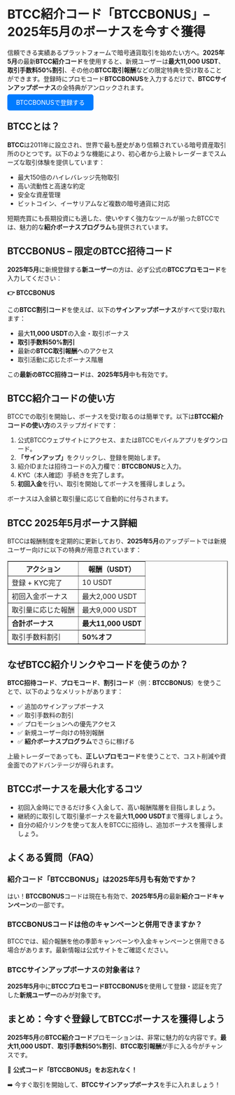 <h1>BTCC紹介コード「BTCCBONUS」– 2025年5月のボーナスを今すぐ獲得</h1>

<p>信頼できる実績あるプラットフォームで暗号通貨取引を始めたい方へ。<strong>2025年5月</strong>の最新<strong>BTCC紹介コード</strong>を使用すると、新規ユーザーは<strong>最大11,000 USDT</strong>、<strong>取引手数料50%割引</strong>、その他の<strong>BTCC取引報酬</strong>などの限定特典を受け取ることができます。登録時にプロモコード<strong>BTCCBONUS</strong>を入力するだけで、<strong>BTCCサインアップボーナス</strong>の全特典がアンロックされます。</p>

<p><a href="https://partner.btcc.com/us/c/BTCCBONUS/9303" target="_blank" style="color: white; background-color: #007bff; padding: 10px 20px; text-decoration: none; border-radius: 5px;">BTCCBONUSで登録する</a></p>

<h2>BTCCとは？</h2>
<p><strong>BTCC</strong>は2011年に設立され、世界で最も歴史があり信頼されている暗号資産取引所のひとつです。以下のような機能により、初心者から上級トレーダーまでスムーズな取引体験を提供しています：</p>
<ul>
  <li>最大150倍のハイレバレッジ先物取引</li>
  <li>高い流動性と高速な約定</li>
  <li>安全な資産管理</li>
  <li>ビットコイン、イーサリアムなど複数の暗号通貨に対応</li>
</ul>
<p>短期売買にも長期投資にも適した、使いやすく強力なツールが揃ったBTCCでは、魅力的な<strong>紹介ボーナスプログラム</strong>も提供されています。</p>

<h2>BTCCBONUS – 限定のBTCC招待コード</h2>
<p><strong>2025年5月</strong>に新規登録する<strong>新ユーザー</strong>の方は、必ず公式の<strong>BTCCプロモコード</strong>を入力してください：</p>
<p><strong>👉 BTCCBONUS</strong></p>
<p>この<strong>BTCC割引コード</strong>を使えば、以下の<strong>サインアップボーナス</strong>がすべて受け取れます：</p>
<ul>
  <li>最大<strong>11,000 USDT</strong>の入金・取引ボーナス</li>
  <li><strong>取引手数料50%割引</strong></li>
  <li>最新の<strong>BTCC取引報酬</strong>へのアクセス</li>
  <li>取引活動に応じたボーナス階層</li>
</ul>
<p>この<strong>最新のBTCC招待コード</strong>は、<strong>2025年5月</strong>中も有効です。</p>

<h2>BTCC紹介コードの使い方</h2>
<p>BTCCでの取引を開始し、ボーナスを受け取るのは簡単です。以下は<strong>BTCC紹介コードの使い方</strong>のステップガイドです：</p>
<ol>
  <li>公式BTCCウェブサイトにアクセス、またはBTCCモバイルアプリをダウンロード。</li>
  <li><strong>「サインアップ」</strong>をクリックし、登録を開始します。</li>
  <li>紹介IDまたは招待コードの入力欄で：<strong>BTCCBONUS</strong>と入力。</li>
  <li>KYC（本人確認）手続きを完了します。</li>
  <li><strong>初回入金</strong>を行い、取引を開始してボーナスを獲得しましょう。</li>
</ol>
<p>ボーナスは入金額と取引量に応じて自動的に付与されます。</p>

<h2>BTCC 2025年5月ボーナス詳細</h2>
<p>BTCCは報酬制度を定期的に更新しており、<strong>2025年5月</strong>のアップデートでは新規ユーザー向けに以下の特典が用意されています：</p>
<table border="1" cellpadding="8" cellspacing="0">
  <thead>
    <tr>
      <th>アクション</th>
      <th>報酬（USDT）</th>
    </tr>
  </thead>
  <tbody>
    <tr>
      <td>登録 + KYC完了</td>
      <td>10 USDT</td>
    </tr>
    <tr>
      <td>初回入金ボーナス</td>
      <td>最大2,000 USDT</td>
    </tr>
    <tr>
      <td>取引量に応じた報酬</td>
      <td>最大9,000 USDT</td>
    </tr>
    <tr>
      <td><strong>合計ボーナス</strong></td>
      <td><strong>最大11,000 USDT</strong></td>
    </tr>
    <tr>
      <td>取引手数料割引</td>
      <td><strong>50%オフ</strong></td>
    </tr>
  </tbody>
</table>

<h2>なぜBTCC紹介リンクやコードを使うのか？</h2>
<p><strong>BTCC招待コード</strong>、<strong>プロモコード</strong>、<strong>割引コード</strong>（例：<strong>BTCCBONUS</strong>）を使うことで、以下のようなメリットがあります：</p>
<ul>
  <li>✅ 追加のサインアップボーナス</li>
  <li>✅ 取引手数料の割引</li>
  <li>✅ プロモーションへの優先アクセス</li>
  <li>✅ 新規ユーザー向けの特別報酬</li>
  <li>✅ <strong>紹介ボーナスプログラム</strong>でさらに稼げる</li>
</ul>
<p>上級トレーダーであっても、<strong>正しいプロモコード</strong>を使うことで、コスト削減や資金面でのアドバンテージが得られます。</p>

<h2>BTCCボーナスを最大化するコツ</h2>
<ul>
  <li>初回入金時にできるだけ多く入金して、高い報酬階層を目指しましょう。</li>
  <li>継続的に取引して取引量ボーナスを最大<strong>11,000 USDT</strong>まで獲得しましょう。</li>
  <li>自分の紹介リンクを使って友人をBTCCに招待し、追加ボーナスを獲得しましょう。</li>
</ul>

<h2>よくある質問（FAQ）</h2>
<h3>紹介コード「BTCCBONUS」は2025年5月も有効ですか？</h3>
<p>はい！<strong>BTCCBONUS</strong>コードは現在も有効で、<strong>2025年5月</strong>の最新<strong>紹介コードキャンペーン</strong>の一部です。</p>

<h3>BTCCBONUSコードは他のキャンペーンと併用できますか？</h3>
<p>BTCCでは、紹介報酬を他の季節キャンペーンや入金キャンペーンと併用できる場合があります。最新情報は公式サイトをご確認ください。</p>

<h3>BTCCサインアップボーナスの対象者は？</h3>
<p><strong>2025年5月</strong>中に<strong>BTCCプロモコード</strong><strong>BTCCBONUS</strong>を使用して登録・認証を完了した<strong>新規ユーザー</strong>のみが対象です。</p>

<h2>まとめ：今すぐ登録してBTCCボーナスを獲得しよう</h2>
<p><strong>2025年5月</strong>の<strong>BTCC紹介コード</strong>プロモーションは、非常に魅力的な内容です。<strong>最大11,000 USDT</strong>、<strong>取引手数料50%割引</strong>、<strong>BTCC取引報酬</strong>が手に入る今がチャンスです。</p>

<p>🎉 <strong>公式コード「BTCCBONUS」をお忘れなく！</strong></p>

<p>➡️ 今すぐ取引を開始して、<strong>BTCCサインアップボーナス</strong>を手に入れましょう！</p>
